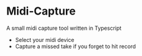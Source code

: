 # Midi-Capture

A small midi capture tool written in Typescript
* Select your midi device
* Capture a missed take if you forget to hit record

